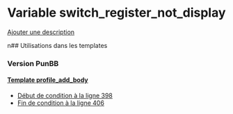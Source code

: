 # Variable switch_register_not_display
[Ajouter une description](https://fa-tvars.appspot.com/switch_register_not_display)

n## Utilisations dans les templates

### Version PunBB

#### [Template profile_add_body](punbb/profile_add_body.md)
* [Début de condition à la ligne 398](../punbb/profile_add_body.tpl#L398)
* [Fin de condition à la ligne 406](../punbb/profile_add_body.tpl#L406)